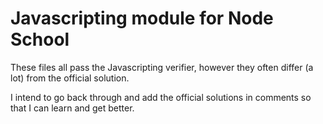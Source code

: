 Javascripting module for Node School
====================================


These files all pass the Javascripting verifier, however they often differ (a lot) from the official solution.

I intend to go back through and add the official solutions in comments so that I can learn and get better.

